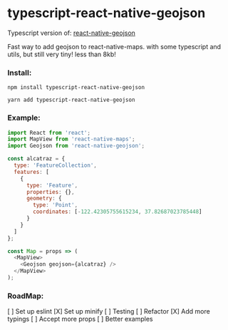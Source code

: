 # typescript-react-native-geojson

Typescript version of: [react-native-geojson](https://github.com/frankrowe/react-native-geojson)

Fast way to add geojson to react-native-maps. with some typescript and utils, but still very tiny! less than 8kb!

### Install:

`npm install typescript-react-native-geojson`

`yarn add typescript-react-native-geojson`

### Example:

```js
import React from 'react';
import MapView from 'react-native-maps';
import Geojson from 'react-native-geojson';

const alcatraz = {
  type: 'FeatureCollection',
  features: [
    {
      type: 'Feature',
      properties: {},
      geometry: {
        type: 'Point',
        coordinates: [-122.42305755615234, 37.82687023785448]
      }
    }
  ]
};

const Map = props => (
  <MapView>
    <Geojson geojson={alcatraz} />
  </MapView>
);
```

### RoadMap:

[ ] Set up eslint
[X] Set up minify
[ ] Testing
[ ] Refactor
[X] Add more typings
[ ] Accept more props
[ ] Better examples
